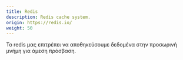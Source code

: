 ```yaml
---
title: Redis
description: Redis cache system.
origin: https://redis.io/
weight: 50
---
```


Το redis μας επιτρέπει να αποθηκεύσουμε δεδομένα στην προσωρινή μνήμη για άμεση πρόσβαση. 
